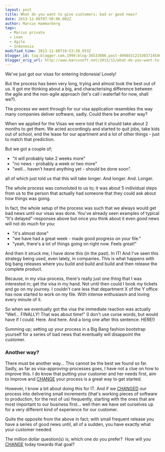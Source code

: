 ```yaml
---
layout: post
title: What do you want to give customers; bad or good news?
date: 2013-12-06T07:50:00.002Z
author: Marcus Hammarberg
tags:
  - Marcus private
  - Lean
  - Agile
  - Indonesia
modified_time: 2013-12-08T19:53:20.953Z
blogger_id: tag:blogger.com,1999:blog-36533086.post-4948431215303714546
blogger_orig_url: http://www.marcusoft.net/2013/12/what-do-you-want-to-give-customers-bad.html
---
```



<div>

We've just got our visas for entering Indonesia! Lovely!

But the process has been very long, trying and almost took the best out
of us. It got me thinking about a big, and characterising difference
between the agile and the non-agile approach (let's call i waterfall for
now, shall we?).

The process we went through for our visa application resembles the way
many companies deliver software, sadly. Could there be another way?

When we applied for the Visas we were told that it should take about 2
months to get them. We acted accordingly and started to quit jobs, take
kids out of school, end the lease for our apartment and a lot of other
things - just to match that prediction.

But we got a couple of;

- "it will probably take 2 weeks more"
- "no news - probably a week or two more"
- "well... haven't heard anything yet - should be done soon".

all of which just told us that this will take longer. And longer. And.
Longer.

The whole process was convoluted to us to; it was about 5 individual
steps from us to the person that actually had someone that they could
ask about how things was going.

In fact, the whole setup of the process was such that we always would
get bad news until our visas was done. You've already seen examples of
typical "It's delayed"-responses above but once you think about it even
*good* news will not do much for you:

- "it's almost done"
- "we have had a great week - made good progress on your file."
- "yeah, there's a lot of things going on right now. Feels great!"

<div>

And then it struck me; I have done this (in the past). In IT! And I've
seen this strategy being used, even lately, in companies. This is what
happens with big bang releases where you build and build and build and
then release the complete product.

</div>

<div>
</div>

<div>

Because, in my visa-process, there's really just one thing that I was
interested in; get the visa in my hand. Not until then could I book my
tickets and go on my journey. I couldn't care less that department X of
the Y office has now started to work on my file. With intense enthusiasm
and loving every minute of it.

</div>

<div>
</div>

<div>

So when we eventually got the visa the immediate reaction was actually
"Well... FINALLY! That was about time!" (I don't use curse words, but
would have if I could. Here. And here. And a long one after this
sentence. HERE!)

</div>

<div>
</div>

<div>

Summing up; setting up your process in a Big Bang fashion bootstrap
yourself for a series of bad news that eventually will disappoint the
customer.

</div>

### Another way?

<div>

There must be another way... This cannot be the best we found so far.
Sadly, as far as visa-approving-processes goes, I have not a clue on how
to improve this. I do know that putting your customer and her needs
first, aim to improve and
<a href="http://www.marcusoft.net/2013/10/YesITalkAboutChange.html"
target="_blank">CHANGE</a> your process is a great way to get started.

</div>

<div>
</div>

<div>

However, I know a bit about doing this for IT. And if we
<a href="http://www.marcusoft.net/2013/10/YesITalkAboutChange.html"
target="_blank">CHANGED</a> our process into delivering small increments
(that's working pieces of software to production, for the rest of us)
frequently, starting with the ones that are most important to our
business first... well then we have set ourselves up for a very
different kind of experience for our customer.

</div>

<div>
</div>

<div>

Quite the opposite from the above in fact; with small frequent release
you have a series of good news until, all of a sudden, you have exactly
what your customer needed.

</div>

<div>
</div>

<div>

The million dollar question(s) is; which one do you prefer?  How will
you <a href="http://www.marcusoft.net/2013/10/YesITalkAboutChange.html"
target="_blank">CHANGE</a> today towards that goal?

</div>

</div>

